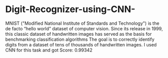 # Digit-Recognizer-using-CNN-
MNIST ("Modified National Institute of Standards and Technology") is the de facto “hello world” dataset of computer vision. Since its release in 1999, this classic dataset of handwritten images has served as the basis for benchmarking classification algorithms
The goal is to correctly identify digits from a dataset of tens of thousands of handwritten images. 
I used CNN for this task and got Score: 0.99342
